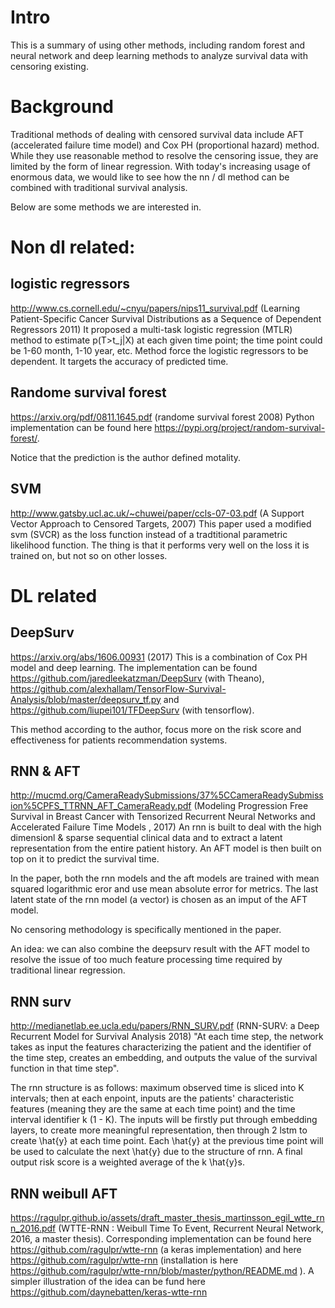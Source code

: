 
# Intro
This is a summary of using other methods, including random forest and neural network and deep learning methods to analyze survival data
with censoring existing.

# Background
Traditional methods of dealing with censored survival data include AFT (accelerated failure time model) and Cox PH (proportional hazard)
method. While they use reasonable method to resolve the censoring issue, they are limited by the form of linear regression. With today's
increasing usage of enormous data, we would like to see how the nn / dl method can be combined with traditional survival analysis.

Below are some methods we are interested in.

# Non dl related:

## logistic regressors
http://www.cs.cornell.edu/~cnyu/papers/nips11_survival.pdf
(Learning Patient-Specific Cancer Survival Distributions as a Sequence of Dependent Regressors 2011)
It proposed a multi-task logistic regression (MTLR) method to estimate p(T>t_j|X) at each given time point; the time point could be 1-60 month, 1-10 year, etc. Method force the logistic regressors to be dependent. It targets the accuracy of predicted time.

## Randome survival forest
https://arxiv.org/pdf/0811.1645.pdf 
(randome survival forest 2008)
Python implementation can be found here https://pypi.org/project/random-survival-forest/.

Notice that the prediction is the author defined motality.

## SVM
http://www.gatsby.ucl.ac.uk/~chuwei/paper/ccls-07-03.pdf
(A Support Vector Approach to Censored Targets,
2007)
This paper used a modified svm (SVCR) as the loss function instead of a tradtitional parametric likelihood function. The thing is that
it performs very well on the loss it is trained on, but not so on other losses.

# DL related
## DeepSurv 
https://arxiv.org/abs/1606.00931 
(2017)
This is a combination of Cox PH model and deep learning. The implementation can be found https://github.com/jaredleekatzman/DeepSurv (with Theano),  https://github.com/alexhallam/TensorFlow-Survival-Analysis/blob/master/deepsurv_tf.py and https://github.com/liupei101/TFDeepSurv (with tensorflow).

This method according to the author, focus more on the risk score and effectiveness for patients recommendation systems.

## RNN & AFT
http://mucmd.org/CameraReadySubmissions/37%5CCameraReadySubmission%5CPFS_TTRNN_AFT_CameraReady.pdf
(Modeling Progression Free Survival in Breast Cancer with Tensorized Recurrent Neural Networks and Accelerated Failure Time Models , 2017)
An rnn is built to deal with the high dimensionl & sparse sequential clinical data and to extract a latent representation from the entire patient history. An AFT model is then built on top on it to predict the survival time. 

In the paper, both the rnn models and the aft models are trained with mean squared logarithmic eror and use mean absolute error for metrics. The last latent state of the rnn model (a vector) is chosen as an imput of the AFT model.

No censoring methodology is specifically mentioned in the paper.

An idea: we can also combine the deepsurv result with the AFT model to resolve the issue of too much feature processing time required by
traditional linear regression.

## RNN surv
http://medianetlab.ee.ucla.edu/papers/RNN_SURV.pdf
(RNN-SURV: a Deep Recurrent Model for
Survival Analysis 2018)
"At each time step, the network takes as input the features characterizing the patient
and the identifier of the time step, creates an embedding, and outputs
the value of the survival function in that time step".

The rnn structure is as follows: maximum observed time is sliced into K intervals; then at each enpoint, inputs are the patients'
characteristic features (meaning they are the same at each time point) and the time interval identifier k (1 - K). The inputs will be firstly put through embedding layers, to create more meaningful representation, then through 2 lstm to create \hat{y} at each time point.
Each \hat{y} at the previous time point will be used to calculate the next \hat{y} due to the structure of rnn. A final output risk
score is a weighted average of the k \hat{y}s.

## RNN weibull AFT
https://ragulpr.github.io/assets/draft_master_thesis_martinsson_egil_wtte_rnn_2016.pdf 
(WTTE-RNN : Weibull Time To Event, Recurrent Neural Network, 2016, a master thesis).
Corresponding implementation can be found here https://github.com/ragulpr/wtte-rnn
(a keras implementation) and here https://github.com/ragulpr/wtte-rnn 
(installation is here https://github.com/ragulpr/wtte-rnn/blob/master/python/README.md
).
A simpler illustration of the idea can be fund here https://github.com/daynebatten/keras-wtte-rnn

